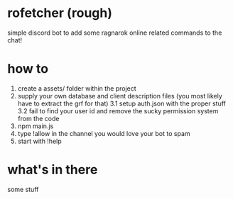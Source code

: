 # rofetcher (rough)

simple discord bot to add some ragnarok online related commands to the chat!

# how to

1. create a assets/ folder within the project
2. supply your own database and client description files (you most likely have to extract the grf for that)
3.1 setup auth.json with the proper stuff
3.2 fail to find your user id and remove the sucky permission system from the code
4. npm main.js
5. type !allow in the channel you would love your bot to spam
6. start with !help

# what's in there

some stuff
